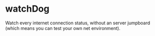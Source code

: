 # watchDog
Watch every internet connection status, without an server jumpboard (which means you can test your own net environment).
